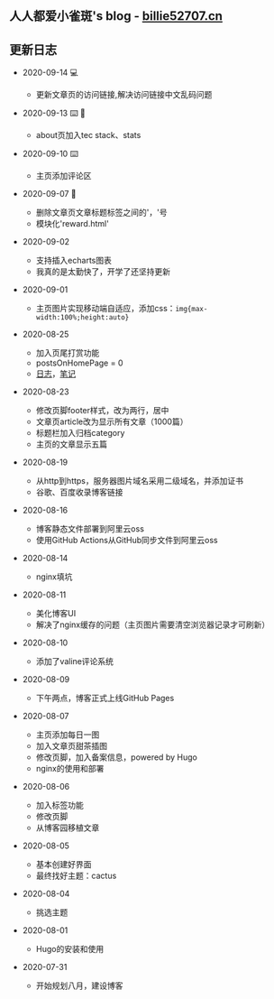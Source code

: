 ## 人人都爱小雀斑's blog - [billie52707.cn](https://billie52707.cn)
## 更新日志

+ 2020-09-14 💻
  + 更新文章页的访问链接,解决访问链接中文乱码问题
+ 2020-09-13 ⌨️ 🎨
  + about页加入tec stack、stats
+ 2020-09-10 ⌨️
  + 主页添加评论区
+ 2020-09-07 👮
  + 删除文章页文章标题标签之间的'，'号
  + 模块化'reward.html'
+ 2020-09-02
  + 支持插入echarts图表
  + 我真的是太勤快了，开学了还坚持更新
+ 2020-09-01
  - 主页图片实现移动端自适应，添加css：`img{max-width:100%;height:auto} `
+ 2020-08-25
  + 加入页尾打赏功能
  + postsOnHomePage = 0
  + [日志](https://billie52707.cn/diary/)，[笔记](https://billie52707.cn/note/)
+ 2020-08-23
  + 修改页脚footer样式，改为两行，居中
  + 文章页article改为显示所有文章（1000篇）
  + 标题栏加入归档category
  + 主页的文章显示五篇
+ 2020-08-19
  + 从http到https，服务器图片域名采用二级域名，并添加证书
  + 谷歌、百度收录博客链接
+ 2020-08-16
  + 博客静态文件部署到阿里云oss
  + 使用GitHub Actions从GitHub同步文件到阿里云oss
+ 2020-08-14
  
  + nginx填坑
+ 2020-08-11
  + 美化博客UI
  + 解决了nginx缓存的问题（主页图片需要清空浏览器记录才可刷新）
+ 2020-08-10
  
  + 添加了valine评论系统
+ 2020-08-09
  
  + 下午两点，博客正式上线GitHub Pages
+ 2020-08-07
  + 主页添加每日一图
  + 加入文章页甜茶插图
  + 修改页脚，加入备案信息，powered by Hugo
  + nginx的使用和部署
+ 2020-08-06
  + 加入标签功能
  + 修改页脚
  + 从博客园移植文章
+ 2020-08-05
  + 基本创建好界面
  + 最终找好主题：cactus
+ 2020-08-04
  
  + 挑选主题
+ 2020-08-01
  
  + Hugo的安装和使用
+ 2020-07-31
  
  + 开始规划八月，建设博客
